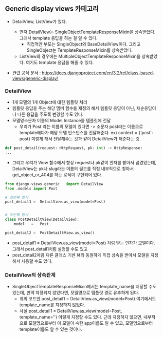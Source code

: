 ## Generic display views 카테고리
- DetailView, ListView가 있다.
  - 먼저 DetailView는 SingleObjectTemplateResponseMixin을 상속받았다. 그래서 template 응답을 하는 걸 알 수 있다.
    - 직접적인 부모는 SingleObject와 BaseDetailView이다. 그리고 SingleObject는 TemplateResponseMixin를 상속받았다.
  - ListView의 경우에는 MultipleObjectTemplateResponseMixin을 상속받았다. 여기도 template 응답을 해줄 수 있다.

- 관련 공식 문서 : https://docs.djangoproject.com/en/3.2/ref/class-based-views/generic-display/


### DetailView
- 1개 모델의 1개 Object에 대한 템플릿 처리
- 템플릿 응답을 주는 해당 멤버 함수를 재정의 해서 템플릿 응답이 아닌, 재순응답이나 다른 응답을 주도록 변경할 수도 있다.
- 모델명소문자 이름의 Model Instance를 템플릿에 전달
  - 우리가 Post 라는 이름의 모델이 있다면 -> 소문자 post라는 이름으로 template에다가 해당 모델 인스턴스를 전달해준다. ex) context = {'post': post} 이렇게 해서 전달해주는 것과 같이 DetailView가 해준다는 것.

```python
def post_detail(request: HttpRequest, pk: int) -> HttpResponse:
...
```

- 그리고 우리가 View 함수에서 항상 request나 pk같이 인자를 받아서 넘겼었는데, DetailView는 pk나 slug라는 이름의 필드를 직접 내부적으로 찾아서 get_object_or_404를 하는 로직이 구현되어 있다.

```python
from django.views.generic	import DetailView
from .models import Post

# 첫번째 방식
post_detail1 =	DetailView.as_view(model=Post)


# 두번째 방식
class PostDetailtView(DetailView):
    model	=	Post

post_detail2 =	PostDetailtView.as_view()
```

- post_detail1	=	DetailView.as_view(model=Post) 처럼 받는 인자가 모델이다. 그래서 post_detail1처럼 설정할 수도 있고 
- post_detail2처럼 다른 클래스 기반 뷰와 동일하게 직접 상속을 받아서 모델을 지정해서 사용할 수도 있다.


### DetailView의 상속관계
- SingleObjectTemplateResponseMixin에서는 template_name을 지정할 수도 있는데, 만약 지정되지 않았다면, 모델명으로 템플릿 경로 유추하게 된다.
  - 위의 코드인 post_detail1 =	DetailView.as_view(model=Post) 여기에서도 template_name를 지정하지 않았다.
  - 사실 post_detail1 =	DetailView.as_view(model=Post, template_name='') 이렇게 지정할 수도 있다. 근데 지정하지 않으면, 내부적으로 모델명으로부터 이 모델이 속한 app이름도 알 수 있고,
    모델명으로부터 template이름도 알 수 있는 것이다.
